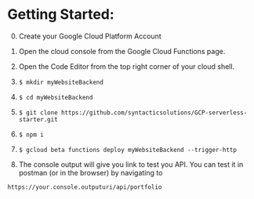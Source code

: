 # Getting Started:

0. Create your Google Cloud Platform Account

0. Open the cloud console from the Google Cloud Functions page.

0. Open the Code Editor from the top right corner of your cloud shell.

0. `$ mkdir myWebsiteBackend`

0. `$ cd myWebsiteBackend`

0. `$ git clone https://github.com/syntacticsolutions/GCP-serverless-starter.git`

0. `$ npm i`

0. `$ gcloud beta functions deploy myWebsiteBackend --trigger-http`

0. The console output will give you link to test you API. You can test it in postman (or in the browser) by navigating to 

`https://your.console.outputuri/api/portfolio`
